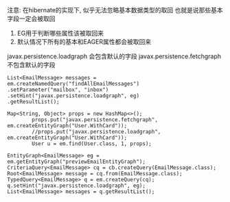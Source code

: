 注意:
在hibernate的实现下, 似乎无法忽略基本数据类型的取回
也就是说那些基本字段一定会被取回

1. EG用于判断哪些属性该被取回来
2. 默认情况下所有的基本和EAGER属性都会被取回来

javax.persistence.loadgraph 会包含默认的字段
javax.persistence.fetchgraph 不包含默认的字段

```
List<EmailMessage> messages = em.createNamedQuery("findAllEmailMessages")
.setParameter("mailbox", "inbox")
.setHint("javax.persistence.loadgraph", eg)
.getResultList();
```

```
Map<String, Object> props = new HashMap<>();
		props.put("javax.persistence.fetchgraph", em.createEntityGraph("User.WithCard"));
		//props.put("javax.persistence.loadgraph", em.createEntityGraph("User.WithCard"));
		User u = em.find(User.class, 1, props);
```

```
EntityGraph<EmailMessage> eg = em.getEntityGraph("previewEmailEntityGraph");
CriteriaQuery<EmailMessage> cq = cb.createQuery(EmailMessage.class);
Root<EmailMessage> message = cq.from(EmailMessage.class);
TypedQuery<EmailMessage> q = em.createQuery(cq);
q.setHint("javax.persistence.loadgraph", eg);
List<EmailMessage> messages = q.getResultList();
```